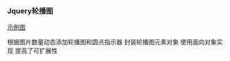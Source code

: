 ﻿
### Jquery轮播图
   
   [示例图](https://github.com/zhengkai7651/zheng.github.id/blob/master/WebProject/%E8%BD%AE%E6%92%AD%E5%9B%BE-%E5%B0%81%E8%A3%85%E7%89%88/sample.gif)
   
   根据图片数量动态添加轮播图和圆点指示器
   封装轮播图元素对象 使用面向对象实现
   提高了可扩展性
